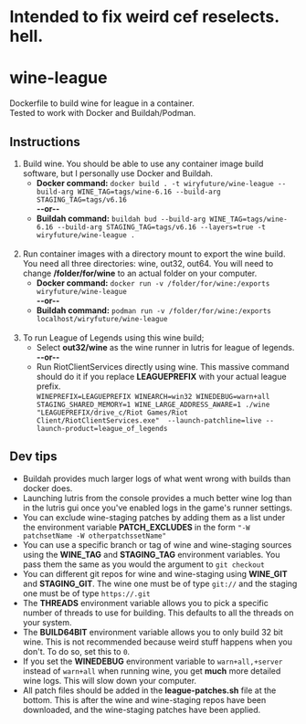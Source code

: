 # Intended to fix weird cef reselects. hell.
# wine-league
Dockerfile to build wine for league in a container.<br>
Tested to work with Docker and Buildah/Podman.

## Instructions
1. Build wine. You should be able to use any container image build software, but I personally use Docker and Buildah.
    - **Docker command:** ```docker build . -t wiryfuture/wine-league --build-arg WINE_TAG=tags/wine-6.16 --build-arg STAGING_TAG=tags/v6.16```
    <br>**--or--**
    - **Buildah command:** 
    ```buildah bud --build-arg WINE_TAG=tags/wine-6.16 --build-arg STAGING_TAG=tags/v6.16 --layers=true -t wiryfuture/wine-league .```
<br><br>
2. Run container images with a directory mount to export the wine build. You need all three directories: wine, out32, out64. You will need to change **/folder/for/wine** to an actual folder on your computer.
    - **Docker command:** 
    ```docker run -v /folder/for/wine:/exports wiryfuture/wine-league```
    <br>**--or--**
    - **Buildah command:** 
    ```podman run -v /folder/for/wine:/exports localhost/wiryfuture/wine-league```
<br><br>
3. To run League of Legends using this wine build; 
    - Select **out32/wine** as the wine runner in lutris for league of legends.
    <br>**--or--**
    - Run RiotClientServices directly using wine. This massive command should do it if you replace **LEAGUEPREFIX** with your actual league prefix.<br> ```WINEPREFIX=LEAGUEPREFIX WINEARCH=win32 WINEDEBUG=warn+all STAGING_SHARED_MEMORY=1 WINE_LARGE_ADDRESS_AWARE=1 ./wine "LEAGUEPREFIX/drive_c/Riot Games/Riot Client/RiotClientServices.exe"  --launch-patchline=live --launch-product=league_of_legends```

## Dev tips
- Buildah provides much larger logs of what went wrong with builds than docker does.
- Launching lutris from the console provides a much better wine log than in the lutris gui once you've enabled logs in the game's runner settings.
- You can exclude wine-staging patches by adding them as a list under the environment variable **PATCH_EXCLUDES** in the form ```"-W patchsetName -W otherpatchssetName"```
- You can use a specific branch or tag of wine and wine-staging sources using the **WINE_TAG** and **STAGING_TAG** environment variables. You pass them the same as you would the argument to ```git checkout```
- You can different git repos for wine and wine-staging using **WINE_GIT** and **STAGING_GIT**. The wine one must be of type ```git://``` and the staging one must be of type ```https://.git```
- The **THREADS** environment variable allows you to pick a specific number of threads to use for building. This defaults to all the threads on your system.
- The **BUILD64BIT** environment variable allows you to only build 32 bit wine. This is not recommended because weird stuff happens when you don't. To do so, set this to ```0```.
- If you set the **WINEDEBUG** environment variable to ```warn+all,+server``` instead of ```warn+all``` when running wine, you get **much** more detailed wine logs. This will slow down your computer.
- All patch files should be added in the **league-patches.sh** file at the bottom. This is after the wine and wine-staging repos have been downloaded, and the wine-staging patches have been applied.